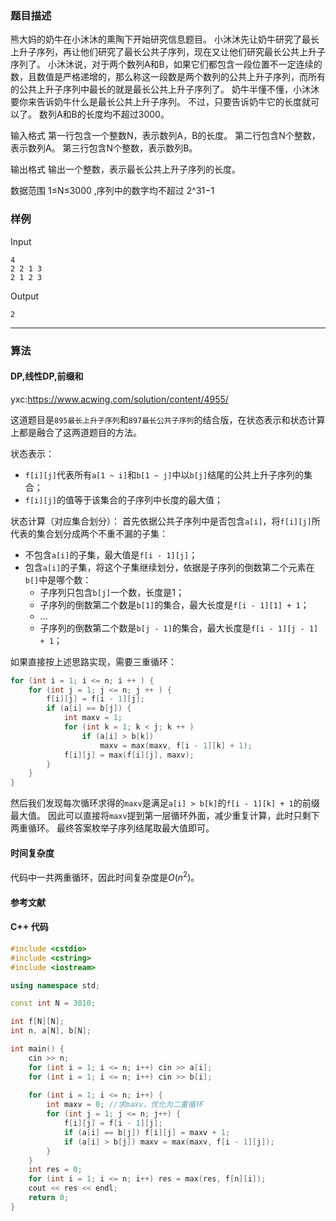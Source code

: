 ### 题目描述

熊大妈的奶牛在小沐沐的熏陶下开始研究信息题目。
小沐沐先让奶牛研究了最长上升子序列，再让他们研究了最长公共子序列，现在又让他们研究最长公共上升子序列了。
小沐沐说，对于两个数列A和B，如果它们都包含一段位置不一定连续的数，且数值是严格递增的，那么称这一段数是两个数列的公共上升子序列，而所有的公共上升子序列中最长的就是最长公共上升子序列了。
奶牛半懂不懂，小沐沐要你来告诉奶牛什么是最长公共上升子序列。
不过，只要告诉奶牛它的长度就可以了。
数列A和B的长度均不超过3000。

输入格式
第一行包含一个整数N，表示数列A，B的长度。
第二行包含N个整数，表示数列A。
第三行包含N个整数，表示数列B。

输出格式
输出一个整数，表示最长公共上升子序列的长度。

数据范围
1≤N≤3000 ,序列中的数字均不超过 2^31−1

### 样例

Input

```
4
2 2 1 3
2 1 2 3
```

Output

```
2
```

----------

### 算法
#### DP,线性DP,前缀和

yxc:https://www.acwing.com/solution/content/4955/

这道题目是`895最长上升子序列`和`897最长公共子序列`的结合版，在状态表示和状态计算上都是融合了这两道题目的方法。

状态表示：
- `f[i][j]`代表所有`a[1 ~ i]`和`b[1 ~ j]`中以`b[j]`结尾的公共上升子序列的集合；
- `f[i][j]`的值等于该集合的子序列中长度的最大值；

状态计算（对应集合划分）：
首先依据公共子序列中是否包含`a[i]`，将`f[i][j]`所代表的集合划分成两个不重不漏的子集：
- 不包含`a[i]`的子集，最大值是`f[i - 1][j]`；
- 包含`a[i]`的子集，将这个子集继续划分，依据是子序列的倒数第二个元素在`b[]`中是哪个数：
	- 子序列只包含`b[j]`一个数，长度是1；
	- 子序列的倒数第二个数是`b[1]`的集合，最大长度是`f[i - 1][1] + 1`；
	- …
	- 子序列的倒数第二个数是`b[j - 1]`的集合，最大长度是`f[i - 1][j - 1] + 1`；

如果直接按上述思路实现，需要三重循环：
``` cpp
for (int i = 1; i <= n; i ++ ) {
    for (int j = 1; j <= n; j ++ ) {
        f[i][j] = f[i - 1][j];
        if (a[i] == b[j]) {
            int maxv = 1;
            for (int k = 1; k < j; k ++ )
                if (a[i] > b[k])
                    maxv = max(maxv, f[i - 1][k] + 1);
            f[i][j] = max(f[i][j], maxv);
        }
    }
}
```

然后我们发现每次循环求得的`maxv`是满足`a[i] > b[k]`的`f[i - 1][k] + 1`的前缀最大值。
因此可以直接将`maxv`提到第一层循环外面，减少重复计算，此时只剩下两重循环。
最终答案枚举子序列结尾取最大值即可。

#### 时间复杂度

代码中一共两重循环，因此时间复杂度是$O(n^2)$。

#### 参考文献

#### C++ 代码

``` cpp
#include <cstdio>
#include <cstring>
#include <iostream>

using namespace std;

const int N = 3010;

int f[N][N];
int n, a[N], b[N];

int main() {
    cin >> n;
    for (int i = 1; i <= n; i++) cin >> a[i];
    for (int i = 1; i <= n; i++) cin >> b[i];
    
    for (int i = 1; i <= n; i++) {
        int maxv = 0; //求maxv，优化为二重循环
        for (int j = 1; j <= n; j++) {
            f[i][j] = f[i - 1][j];
            if (a[i] == b[j]) f[i][j] = maxv + 1;
            if (a[i] > b[j]) maxv = max(maxv, f[i - 1][j]);
        }
    }
    int res = 0;
    for (int i = 1; i <= n; i++) res = max(res, f[n][i]);
    cout << res << endl;
    return 0;
}
```